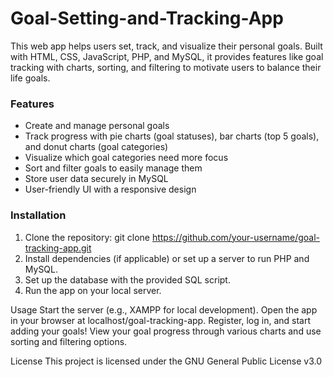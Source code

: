 # Goal-Setting-and-Tracking-App
This web app helps users set, track, and visualize their personal goals. Built with HTML, CSS, JavaScript, PHP, and MySQL, it provides features like goal tracking with charts, sorting, and filtering to motivate users to balance their life goals.

### Features
- Create and manage personal goals  
- Track progress with pie charts (goal statuses), bar charts (top 5 goals), and donut charts (goal categories)  
- Visualize which goal categories need more focus  
- Sort and filter goals to easily manage them  
- Store user data securely in MySQL  
- User-friendly UI with a responsive design  

### Installation
1. Clone the repository:
   git clone https://github.com/your-username/goal-tracking-app.git
2. Install dependencies (if applicable) or set up a server to run PHP and MySQL.
3. Set up the database with the provided SQL script.
4. Run the app on your local server.


Usage
  Start the server (e.g., XAMPP for local development).
  Open the app in your browser at localhost/goal-tracking-app.
  Register, log in, and start adding your goals!
  View your goal progress through various charts and use sorting and filtering options.

  
License
This project is licensed under the GNU General Public License v3.0

